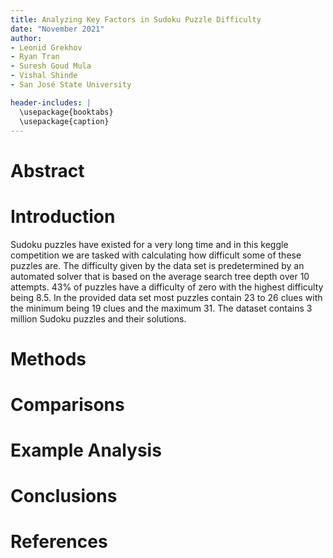 ```yaml
---
title: Analyzing Key Factors in Sudoku Puzzle Difficulty
date: "November 2021"
author:
- Leonid Grekhov
- Ryan Tran
- Suresh Goud Mula
- Vishal Shinde
- San José State University

header-includes: |
  \usepackage{booktabs}
  \usepackage{caption}
---
```


# Abstract

# Introduction

Sudoku puzzles have existed for a very long time and in this keggle competition we are tasked with calculating how difficult some of these puzzles are. The difficulty given by the data set is predetermined by an automated solver that is based on the average search tree depth over 10 attempts. 43% of puzzles have a difficulty of zero with the highest difficulty being 8.5. In the provided data set most puzzles contain 23 to 26 clues with the minimum being 19 clues and the maximum 31. The dataset contains 3 million Sudoku puzzles and their solutions.

# Methods

# Comparisons

# Example Analysis

# Conclusions

# References
